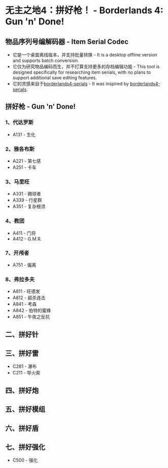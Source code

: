 # 无主之地4：拼好枪！ - **Borderlands 4: Gun 'n' Done!**

## 物品序列号编解码器 - Item Serial Codec

- 它是一个桌面离线版本，并支持批量转换 - It is a desktop offline version and supports batch conversion.
- 它仅为研究物品编码而生，并不打算支持更多的存档编辑功能 - This tool is designed specifically for researching item serials, with no plans to support additional save editing features.
- 它的灵感来自于[borderlands4-serials](https://github.com/Nicnl/borderlands4-serials) - It was inspired by [borderlands4-serials](https://github.com/Nicnl/borderlands4-serials).

## 拼好枪 - Gun 'n' Done!

### 1、代达罗斯

- A131 - 生化 

### 2、雅各布斯

- A221 - 第七感
- A251 - 卡车

### 3、马里旺

- A331 - 踢球者
- A339 - 行星群
- A351 - 复杂根须

### 4、教团

- A411 - 门将
- A412 - G.M.R.

### 7、开颅者

- A751 - 偏离

### 8、弗拉多夫

- A811 - 旺德发
- A812 - 超杀连击
- A841 - 考森
- A842 - 伯特的蜜蜂
- A851 - 午夜之反抗

## 二、拼好针

## 三、拼好雷

- C281 - 瀑布
- C211 - 导火索

## 四、拼好炮

## 五、拼好模组

## 六、拼好盾

## 七、拼好强化

- C500 - 强化
